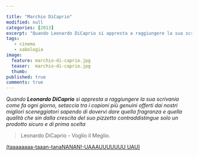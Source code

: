 ```yaml
---

title: "Marchio DiCaprio"
modified: null
categories: [2013]
excerpt: "Quando Leonardo DiCaprio si appresta a raggiungere la sua scrivania come fa ogni giorno..."
tags: 
   - cinema
   - xabologia
image: 
  feature: marchio-di-caprio.jpg
  teaser:  marchio-di-caprio.jpg
  thumb: 
published: true
comments: true
---
```


_Quando **Leonardo DiCaprio** si appresta a raggiungere la sua scrivania come fa ogni giorno, setaccia tra i copioni più genuini offerti dai nostri migliori sceneggiatori sapendo di dovervi dare quella fragranza e quella qualità che sin dalla crescita del suo pizzetto contraddistingue solo un prodotto sicuro e di prima scelta_

> Leonardo DiCaprio - Voglio il Meglio.

[(taaaaaaaa-taaan-tanaNANAN!-UAAAUUUUUUU UAU)](https://www.youtube.com/watch?v=aVinOrHwUdk)